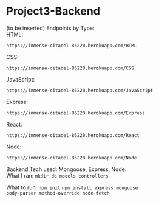# Project3-Backend
(to be inserted)
Endpoints by Type:<br />
HTML:
<p>
<code>https://immense-citadel-86220.herokuapp.com/HTML</code>
</p>
CSS:
<p>
<code>https://immense-citadel-86220.herokuapp.com/CSS</code>
</p>
JavaScript:
<p>
<code>https://immense-citadel-86220.herokuapp.com/JavaScript</code>
</p>
Express:
<p>
<code>https://immense-citadel-86220.herokuapp.com/Express</code>
</p>
React:
<p>
<code>https://immense-citadel-86220.herokuapp.com/React</code>
</p>
Node:
<p>
<code>https://immense-citadel-86220.herokuapp.com/Node</code>
</p>

Backend Tech used: Mongoose, Express, Node.  
What I ran:
<code>mkdir db models controllers</code>

What to run:
<code>npm init</code>
<code>npm install express mongoose body-parser method-override node-fetch</code>

